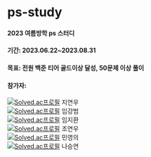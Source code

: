 # ps-study
#### 2023 여름방학 ps 스터디
#### 기간: 2023.06.22~2023.08.31
#### 목표: 전원 백준 티어 골드이상 달성, 50문제 이상 풀이
#### 참가자: 
[![Solved.ac프로필](http://mazassumnida.wtf/api/mini/generate_badge?boj=speciling)](https://solved.ac/speciling) 지연우  
[![Solved.ac프로필](http://mazassumnida.wtf/api/mini/generate_badge?boj=jkl6147)](https://solved.ac/jkl6147) 임강범  
[![Solved.ac프로필](http://mazassumnida.wtf/api/mini/generate_badge?boj=ikiuwlghks)](https://solved.ac/ikiuwlghks) 임지환  
[![Solved.ac프로필](http://mazassumnida.wtf/api/mini/generate_badge?boj=yw020628)](https://solved.ac/yw020628) 조연우  
[![Solved.ac프로필](http://mazassumnida.wtf/api/mini/generate_badge?boj=alsduddml7)](https://solved.ac/alsduddml7) 민영의  
[![Solved.ac프로필](http://mazassumnida.wtf/api/mini/generate_badge?boj=tmddus9203)](https://solved.ac/tmddus9203) 나승연  


